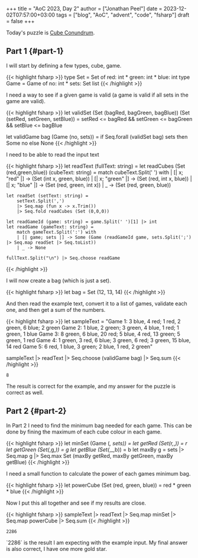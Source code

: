 +++
title = "AoC 2023, Day 2"
author = ["Jonathan Peel"]
date = 2023-12-02T07:57:00+03:00
tags = ["blog", "AoC", "advent", "code", "fsharp"]
draft = false
+++

Today's puzzle is [Cube Conundrum](https://adventofcode.com/2023/day/2).


## Part 1 {#part-1}

I will start by defining a few types, cube, game.

{{< highlight fsharp >}}
type Set = Set of red: int * green: int *  blue: int
type Game = Game of no: int * sets: Set list
{{< /highlight >}}

I need a way to see if a given game is valid (a game is valid if all sets in the game are valid).

{{< highlight fsharp >}}
let validSet (Set (bagRed, bagGreen, bagBlue)) (Set (setRed, setGreen, setBlue)) =
    setRed <= bagRed && setGreen <= bagGreen && setBlue <= bagBlue

let validGame bag (Game (no, sets)) =
    if Seq.forall (validSet bag) sets then Some no else None
{{< /highlight >}}

I need to be able to read the input text

{{< highlight fsharp >}}
let readText (fullText: string) =
    let readCubes (Set (red,green,blue)) (cubeText: string) =
        match cubeText.Split(' ') with
        | [| x; "red" |] -> (Set (int x, green, blue))
        | [| x; "green" |] -> (Set (red, int x, blue))
        | [| x; "blue" |] -> (Set (red, green, int x))
        | _ -> (Set (red, green, blue))

    let readSet (setText: string) =
        setText.Split(',')
        |> Seq.map (fun x -> x.Trim())
        |> Seq.fold readCubes (Set (0,0,0))

    let readGameId (game: string) = game.Split(' ')[1] |> int
    let readGame (gameText: string) =
        match gameText.Split(':') with
        | [| game; sets |] -> Some (Game (readGameId game, sets.Split(';') |> Seq.map readSet |> Seq.toList))
        | _ -> None

    fullText.Split("\n") |> Seq.choose readGame
{{< /highlight >}}

I will now create a bag (which is just a set).

{{< highlight fsharp >}}
let bag = Set (12, 13, 14)
{{< /highlight >}}

And then read the example text, convert it to a list of games, validate each one, and then get a sum of the numbers.

{{< highlight fsharp >}}
let sampleText =
    "Game 1: 3 blue, 4 red; 1 red, 2 green, 6 blue; 2 green
Game 2: 1 blue, 2 green; 3 green, 4 blue, 1 red; 1 green, 1 blue
Game 3: 8 green, 6 blue, 20 red; 5 blue, 4 red, 13 green; 5 green, 1 red
Game 4: 1 green, 3 red, 6 blue; 3 green, 6 red; 3 green, 15 blue, 14 red
Game 5: 6 red, 1 blue, 3 green; 2 blue, 1 red, 2 green"

sampleText
|> readText
|> Seq.choose (validGame bag)
|> Seq.sum
{{< /highlight >}}

```text
8
```

The result is correct for the example, and my answer for the puzzle is correct as well.


## Part 2 {#part-2}

In Part 2 I need to find the minimum bag needed for each game.
This can be done by fining the maximum of each cube colour in each game.

{{< highlight fsharp >}}
let minSet (Game (_, sets)) =
     let getRed (Set(r,_,_)) = r
     let getGreen (Set(_,g,_)) = g
     let getBlue (Set(_,_,b)) = b
     let maxBy g = sets |> Seq.map g |> Seq.max
     Set (maxBy getRed, maxBy getGreen, maxBy getBlue)
{{< /highlight >}}

I need a small function to calculate the power of each games minimum bag.

{{< highlight fsharp >}}
let powerCube (Set (red, green, blue)) = red * green * blue
{{< /highlight >}}

Now I put this all together and see if my results are close.

{{< highlight fsharp >}}
sampleText
|> readText
|> Seq.map minSet
|> Seq.map powerCube
|> Seq.sum
{{< /highlight >}}

```text
2286
```

\`2286\` is the result I am expecting with the example input.
My final answer is also correct, I have one more gold star.
